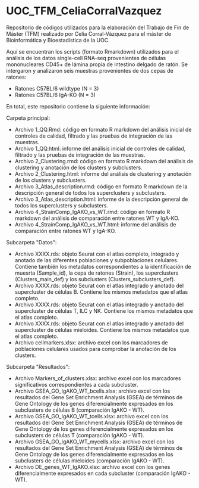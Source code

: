# UOC_TFM_CeliaCorralVazquez
Repositorio de códigos utilizados para la elaboración del Trabajo de Fin de Máster (TFM) realizado por Celia Corral-Vázquez para el máster de Bioinformática y Bioestadística de la UOC.

Aquí se encuentran los scripts (formato Rmarkdown) utilizados para el análisis de los datos single-cell RNA-seq provenientes de células mononucleares CD45+ de lámina propia de intestino delgado de ratón. Se intergaron y analizaron seis muestras provenientes de dos cepas de ratones:

* Ratones C57BL/6 wildtype (N = 3)
* Ratones C57BL/6 IgA-KO (N = 3)

En total, este repositorio contiene la siguiente información:

Carpeta principal:

* Archivo 1_QQ.Rmd: código en formato R markdown del análisis inicial de controles de calidad, filtrado y las pruebas de integración de las muestras.
* Archivo 1_QQ.html: informe del análisis inicial de controles de calidad, filtrado y las pruebas de integración de las muestras.
* Archivo 2_Clustering.rmd: código en formato R markdown del análisis de clustering y anotación de los clusters y subclusters.
* Archivo 2_Clustering.html: informe del análisis de clustering y anotación de los clusters y subclusters.
* Archivo 3_Atlas_description.rmd: código en formato R markdown de la descripción general de todos los superclusters y subclusters.
* Archivo 3_Atlas_description.html: informe de la descripción general de todos los superclusters y subclusters.
* Archivo 4_StrainComp_IgAKO_vs_WT.rmd: código en formato R markdown del análisis de comparación entre ratones WT y IgA-KO.
* Archivo 4_StrainComp_IgAKO_vs_WT.html: informe del análisis de comparación entre ratones WT y IgA-KO.

Subcarpeta "Datos":
  
* Archivo XXXX.rds: objeto Seurat con el atlas completo, integrado y anotado de las diferentes poblaciones y subpoblaciones celulares. Contiene también los metadatos correspondientes a la identificación de muesrta (Sample_id), la cepa de ratones (Strain), los superclusters (Clusters_main_def) y los subclusters (Clusters_subclusters_def).
* Archivo XXXX.rds: objeto Seurat con el atlas integrado y anotado del supercluster de células B. Contiene los mismos metadatos que el atlas completo.
* Archivo XXXX.rds: objeto Seurat con el atlas integrado y anotado del supercluster de células T, ILC y NK. Contiene los mismos metadatos que el atlas completo.
* Archivo XXXX.rds: objeto Seurat con el atlas integrado y anotado del supercluster de células mieloides. Contiene los mismos metadatos que el atlas completo.
* Archivo cellmarkers.xlsx: archivo excel con los marcadores de poblaciones celulares usados para comprobar la anotación de los clusters.

Subcarpeta "Resultados":
  
* Archivo Markers_of_clusters.xlsx: archivo excel con los marcadores significativos correspondientes a cada subcluster.
* Archivo GSEA_GO_IgAKO_WT_bcells.xlsx: archivo excel con los resultados del Gene Set Enrichment Analysis (GSEA) de términos de Gene Ontology de los genes diferencialmente expresados en los subclusters de células B (comparación IgAKO - WT).
* Archivo GSEA_GO_IgAKO_WT_tcells.xlsx: archivo excel con los resultados del Gene Set Enrichment Analysis (GSEA) de términos de Gene Ontology de los genes diferencialmente expresados en los subclusters de células T (comparación IgAKO - WT).
* Archivo GSEA_GO_IgAKO_WT_mycells.xlsx: archivo excel con los resultados del Gene Set Enrichment Analysis (GSEA) de términos de Gene Ontology de los genes diferencialmente expresados en los subclusters de células mieloides (comparación IgAKO - WT).
* Archivo DE_genes_WT_IgAKO.xlsx: archivo excel con los genes diferencialmente expresados en cada subcluster (comparación IgAKO - WT).
  
